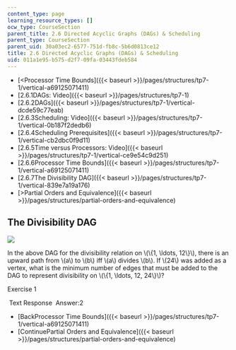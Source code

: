 ```yaml
---
content_type: page
learning_resource_types: []
ocw_type: CourseSection
parent_title: 2.6 Directed Acyclic Graphs (DAGs) & Scheduling
parent_type: CourseSection
parent_uid: 30a03ec2-6577-751d-fb8c-5b6d0813ce12
title: 2.6 Directed Acyclic Graphs (DAGs) & Scheduling
uid: 011a1e95-b575-d2f7-09fa-03443fdeb584
---
```


*   [\<Processor Time Bounds]({{< baseurl >}}/pages/structures/tp7-1/vertical-a69125071411)
*   [2.6.1DAGs: Video]({{< baseurl >}}/pages/structures/tp7-1)
*   [2.6.2DAGs]({{< baseurl >}}/pages/structures/tp7-1/vertical-dcde59c77eab)
*   [2.6.3Scheduling: Video]({{< baseurl >}}/pages/structures/tp7-1/vertical-0b187f2dedb6)
*   [2.6.4Scheduling Prerequisites]({{< baseurl >}}/pages/structures/tp7-1/vertical-cb2dbc0f9d11)
*   [2.6.5Time versus Processors: Video]({{< baseurl >}}/pages/structures/tp7-1/vertical-ce9e54c9d251)
*   [2.6.6Processor Time Bounds]({{< baseurl >}}/pages/structures/tp7-1/vertical-a69125071411)
*   [2.6.7The Divisibility DAG]({{< baseurl >}}/pages/structures/tp7-1/vertical-839e7a19a176)
*   [\>Partial Orders and Equivalence]({{< baseurl >}}/pages/structures/partial-orders-and-equivalence)

The Divisibility DAG
--------------------

  

![](/courses/electrical-engineering-and-computer-science/6-042j-mathematics-for-computer-science-spring-2015/structures/tp7-1/vertical-839e7a19a176/divi2.gif)

In the above DAG for the divisibility relation on \\(\\{1, \\ldots, 12\\}\\), there is an upward path from \\(a\\) to \\(b\\) iff \\(a\\) divides \\(b\\). If \\(24\\) was added as a vertex, what is the minimum number of edges that must be added to the DAG to represent divisibility on \\(\\{1, \\ldots, 12, 24\\}\\)?

Exercise 1

&nbsp;Text Response&nbsp; Answer:2

*   [BackProcessor Time Bounds]({{< baseurl >}}/pages/structures/tp7-1/vertical-a69125071411)
*   [ContinuePartial Orders and Equivalence]({{< baseurl >}}/pages/structures/partial-orders-and-equivalence)